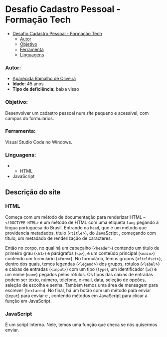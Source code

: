 # Desafio Cadastro Pessoal - Formação Tech

- [Desafio Cadastro Pessoal - Formação Tech](#desafio-cadastro-pessoal---formação-tech)
    - [Autor](#autor)
    - [Objetivo](#objetivo)
    - [Ferramenta](#ferramenta)
    - [Linguagens](#linguagens)

### Autor:

- [Aparecida Ramalho de Oliveira](https://github.com/aparecida15)
- **Idade**: 45 anos
- **Tipo de deficiência:** baixa visao

### Objetivo:

Desenvolver um cadastro pessoal num *site* pequeno e acessível, com campos do formulários.

### Ferramenta:

Visual Studio Code no Windows.

### Linguagens: 

- - HTML
- JavaScript

## Descrição do site

### HTML

Começa com um método de documentação para renderizar HTML – `<!DOCTYPE HTML>` e um método de HTML com uma etiqueta `lang` pegando a língua portuguesa do Brasil. Entrando na `head`, que é um método que providencia metadados, título (`<title`>), do JavaScript , começando com título, um metadado de renderização de caracteres. 

Então no corpo, no qual há um cabeçalho (`<header>`) contendo um título de primeiro grau (`<h1>`) e parágrafos (`<p>`), e um conteúdo principal (`<main>`) contendo um formulário (`<form>`). No formulário, temos grupos (`<fieldset>`), dentro dos quais, temos legendas (`<legend`>) dos grupos, rótulos (`<label`>) e caixas de entradas (`<input>`) com um tipo (`type`), um identificador (`id`) e um nome (`name`) pegados pelos rótulos. Os tipos das caixas de entradas podem ser texto, número, telefone, e-mail, data, seleção de opções, seleção de escolha e senha. Também temos uma área de mensagem para escrever (`textarea`). No final, há um botão com um método para enviar (`input`) para enviar e , contendo métodos em JavaScript para clicar a função em JavaScript. 

### JavaScript

É um script interno. Nele, temos uma função que checa se nós quisermos enviar.
